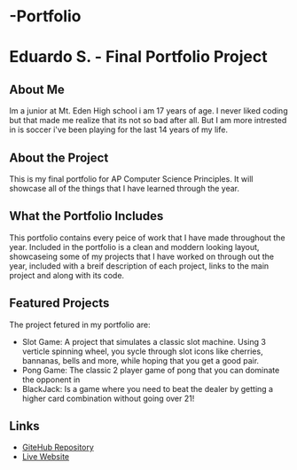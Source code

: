 # -Portfolio
# Eduardo S. - Final Portfolio Project

## About Me
Im a junior at Mt. Eden High school i am 17 years of age. I never liked coding but that made me realize that its not so bad after all. But I am more intrested in is soccer i've been playing for the last 14 years of my life.
## About the Project

This is my final portfolio for AP Computer Science Principles. It will showcase all of the things that I have learned through the year. 

## What the Portfolio Includes

This portfolio contains every peice of work that I have made throughout the year. Included in the portfolio is a clean and moddern looking layout, showcaseing some of my projects that I have worked on through out the year, included with a breif description of each project, links to the main project and along with its code.

## Featured Projects

The project fetured in my portfolio are:

- Slot Game: A project that simulates a classic slot machine. Using 3 verticle spinning wheel, you sycle through slot icons like cherries, bannanas, bells and more, while hoping that you get a good pair.
- Pong Game: The classic 2 player game of pong that you can dominate the opponent in
- BlackJack: Is a game where you need to beat the dealer by getting a higher card combination without going over 21!
## Links

- [GiteHub Repository](https://github.com/Matt2024180/Final-Project)
- [Live Website](https://matt2024180.github.io/Final-Project/)
